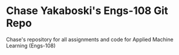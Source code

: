 # Chase Yakaboski's Engs-108 Git Repo
Chase's repository for all assignments and code for Applied Machine Learning (Engs-108)
